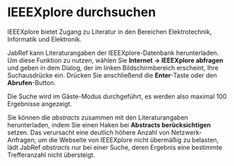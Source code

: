 # IEEEXplore durchsuchen

IEEEXplore bietet Zugang zu Literatur in den Bereichen Elektrotechnik, Informatik und Elektronik.

JabRef kann Literaturangaben der IEEEXplore-Datenbank herunterladen. Um diese Funktion zu nutzen, wählen Sie **Internet -&gt; IEEEXplore abfragen** und geben in dem Dialog, der im linken Bildschirmbereich erscheint, Ihre Suchausdrücke ein. Drücken Sie anschließend die **Enter**-Taste oder den **Abrufen**-Button.

Die Suche wird im Gäste-Modus durchgeführt, es werden also maximal 100 Ergebnisse angezeigt.

Sie können die *abstracts* zusammen mit den Literaturangaben herunterladen, indem Sie einen Haken bei **Abstracts berücksichtigen** setzen. Das verursacht eine deutlich höhere Anzahl von Netzwerk-Anfragen; um die Webseite von IEEEXplore nicht übermäßig zu belasten, lädt JabRef *abstracts* nur bei einer Suche, deren Ergebnis eine bestimmte Trefferanzahl nicht übersteigt.
